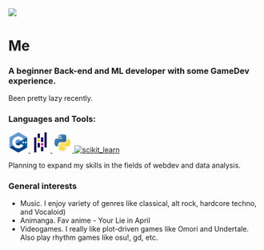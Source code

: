 <img src = "[https://ibb.co.com/wN0V3dj](https://i.postimg.cc/kGMyxySC/illust-80600804-20231031-142710.jpg)">
<h1>Me</h1>
<h3>A beginner Back-end and ML developer with some GameDev experience.</h3>
<p>Been pretty lazy recently.<br></p>


<h3 align="left">Languages and Tools:</h3>
<p align="left"> <a href="https://www.cprogramming.com/" target="_blank" rel="noreferrer"> </a> <a href="https://www.w3schools.com/cpp/" target="_blank" rel="noreferrer"> <img src="https://raw.githubusercontent.com/devicons/devicon/master/icons/cplusplus/cplusplus-original.svg" alt="cplusplus" width="40" height="40"/> </a> <a href="https://pandas.pydata.org/" target="_blank" rel="noreferrer"> <img src="https://raw.githubusercontent.com/devicons/devicon/2ae2a900d2f041da66e950e4d48052658d850630/icons/pandas/pandas-original.svg" alt="pandas" width="40" height="40"/> </a> <a href="https://www.python.org" target="_blank" rel="noreferrer"> <img src="https://raw.githubusercontent.com/devicons/devicon/master/icons/python/python-original.svg" alt="python" width="40" height="40"/> </a> <a href="https://scikit-learn.org/" target="_blank" rel="noreferrer"> <img src="https://upload.wikimedia.org/wikipedia/commons/0/05/Scikit_learn_logo_small.svg" alt="scikit_learn" width="40" height="40"/> </a> </p>
<p>Planning to expand my skills in the fields of webdev and data analysis. </p>

<h3>General interests</h3>
<ul>
  <li>Music. I enjoy variety of genres like classical, alt rock, hardcore techno, and Vocaloid)</li>
  <li>Animanga. Fav anime - Your Lie in April</li>
  <li>Videogames. I really like plot-driven games like Omori and Undertale. Also play rhythm games like osu!, gd, etc.</li>
</ul>
